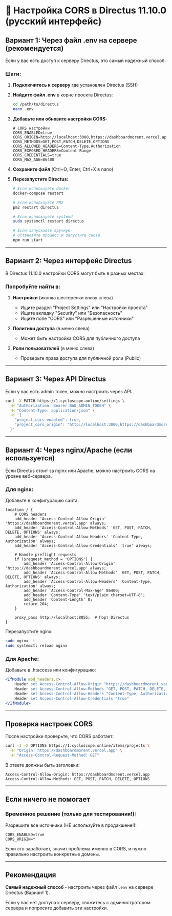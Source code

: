 # 🔧 Настройка CORS в Directus 11.10.0 (русский интерфейс)

## Вариант 1: Через файл .env на сервере (рекомендуется)

Если у вас есть доступ к серверу Directus, это самый надежный способ.

### Шаги:

1. **Подключитесь к серверу** где установлен Directus (SSH)

2. **Найдите файл .env** в корне проекта Directus:
   ```bash
   cd /path/to/directus
   nano .env
   ```

3. **Добавьте или обновите настройки CORS:**
   ```env
   # CORS настройки
   CORS_ENABLED=true
   CORS_ORIGIN=http://localhost:3000,https://dashboardmorent.vercel.app
   CORS_METHODS=GET,POST,PATCH,DELETE,OPTIONS
   CORS_ALLOWED_HEADERS=Content-Type,Authorization
   CORS_EXPOSED_HEADERS=Content-Range
   CORS_CREDENTIALS=true
   CORS_MAX_AGE=86400
   ```

4. **Сохраните файл** (Ctrl+O, Enter, Ctrl+X в nano)

5. **Перезапустите Directus:**
   ```bash
   # Если используете Docker
   docker-compose restart
   
   # Если используете PM2
   pm2 restart directus
   
   # Если используете systemd
   sudo systemctl restart directus
   
   # Если запускаете вручную
   # Остановите процесс и запустите снова
   npm run start
   ```

---

## Вариант 2: Через интерфейс Directus

В Directus 11.10.0 настройки CORS могут быть в разных местах:

### Попробуйте найти в:

1. **Настройки** (иконка шестеренки внизу слева)
   - Ищите раздел "Project Settings" или "Настройки проекта"
   - Ищите вкладку "Security" или "Безопасность"
   - Ищите поле "CORS" или "Разрешенные источники"

2. **Политики доступа** (в меню слева)
   - Может быть настройка CORS для публичного доступа

3. **Роли пользователей** (в меню слева)
   - Проверьте права доступа для публичной роли (Public)

---

## Вариант 3: Через API Directus

Если у вас есть admin токен, можно настроить через API:

```bash
curl -X PATCH https://1.cycloscope.online/settings \
  -H "Authorization: Bearer ВАШ_ADMIN_ТОКЕН" \
  -H "Content-Type: application/json" \
  -d '{
    "project_cors_enabled": true,
    "project_cors_origin": "http://localhost:3000,https://dashboardmorent.vercel.app"
  }'
```

---

## Вариант 4: Через nginx/Apache (если используется)

Если Directus стоит за nginx или Apache, можно настроить CORS на уровне веб-сервера.

### Для nginx:

Добавьте в конфигурацию сайта:

```nginx
location / {
    # CORS headers
    add_header 'Access-Control-Allow-Origin' 'https://dashboardmorent.vercel.app' always;
    add_header 'Access-Control-Allow-Methods' 'GET, POST, PATCH, DELETE, OPTIONS' always;
    add_header 'Access-Control-Allow-Headers' 'Content-Type, Authorization' always;
    add_header 'Access-Control-Allow-Credentials' 'true' always;
    
    # Handle preflight requests
    if ($request_method = 'OPTIONS') {
        add_header 'Access-Control-Allow-Origin' 'https://dashboardmorent.vercel.app' always;
        add_header 'Access-Control-Allow-Methods' 'GET, POST, PATCH, DELETE, OPTIONS' always;
        add_header 'Access-Control-Allow-Headers' 'Content-Type, Authorization' always;
        add_header 'Access-Control-Max-Age' 86400;
        add_header 'Content-Type' 'text/plain charset=UTF-8';
        add_header 'Content-Length' 0;
        return 204;
    }
    
    proxy_pass http://localhost:8055;  # Порт Directus
}
```

Перезапустите nginx:
```bash
sudo nginx -t
sudo systemctl reload nginx
```

### Для Apache:

Добавьте в .htaccess или конфигурацию:

```apache
<IfModule mod_headers.c>
    Header set Access-Control-Allow-Origin "https://dashboardmorent.vercel.app"
    Header set Access-Control-Allow-Methods "GET, POST, PATCH, DELETE, OPTIONS"
    Header set Access-Control-Allow-Headers "Content-Type, Authorization"
    Header set Access-Control-Allow-Credentials "true"
</IfModule>
```

---

## Проверка настроек CORS

После настройки проверьте, что CORS работает:

```bash
curl -I -X OPTIONS https://1.cycloscope.online/items/projects \
  -H "Origin: https://dashboardmorent.vercel.app" \
  -H "Access-Control-Request-Method: GET"
```

В ответе должны быть заголовки:
```
Access-Control-Allow-Origin: https://dashboardmorent.vercel.app
Access-Control-Allow-Methods: GET, POST, PATCH, DELETE, OPTIONS
```

---

## Если ничего не помогает

### Временное решение (только для тестирования!):

Разрешите все источники (НЕ используйте в продакшене!):

```env
CORS_ENABLED=true
CORS_ORIGIN=*
```

Если это заработает, значит проблема именно в CORS, и нужно правильно настроить конкретные домены.

---

## Рекомендация

**Самый надежный способ** - настроить через файл `.env` на сервере Directus (Вариант 1).

Если у вас нет доступа к серверу, свяжитесь с администратором сервера и попросите добавить эти настройки.
